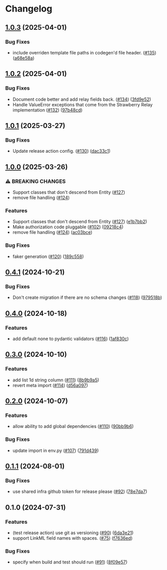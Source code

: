 # Changelog

## [1.0.3](https://github.com/chanzuckerberg/platformics/compare/v1.0.2...v1.0.3) (2025-04-01)


### Bug Fixes

* include overriden template file paths in codegen'd file header. ([#135](https://github.com/chanzuckerberg/platformics/issues/135)) ([a68e58a](https://github.com/chanzuckerberg/platformics/commit/a68e58a5241de9863c1f9017c0de826bb377f521))

## [1.0.2](https://github.com/chanzuckerberg/platformics/compare/v1.0.1...v1.0.2) (2025-04-01)


### Bug Fixes

* Document code better and add relay fields back. ([#134](https://github.com/chanzuckerberg/platformics/issues/134)) ([3fd9e52](https://github.com/chanzuckerberg/platformics/commit/3fd9e521b6c6d8c37ecd116fbcc8e999e141da7b))
* Handle ValueError exceptions that come from the Strawberry Relay implementation ([#132](https://github.com/chanzuckerberg/platformics/issues/132)) ([97b48cd](https://github.com/chanzuckerberg/platformics/commit/97b48cd5f6a1dd148585507759006718a2329f7a))

## [1.0.1](https://github.com/chanzuckerberg/platformics/compare/v1.0.0...v1.0.1) (2025-03-27)


### Bug Fixes

* Update release action config. ([#130](https://github.com/chanzuckerberg/platformics/issues/130)) ([dac33c1](https://github.com/chanzuckerberg/platformics/commit/dac33c1f2b31c78bf76b7e9acdd2a41d2bd4b0d4))

## [1.0.0](https://github.com/chanzuckerberg/platformics/compare/v0.4.1...v1.0.0) (2025-03-26)


### ⚠ BREAKING CHANGES

* Support classes that don't descend from Entity ([#127](https://github.com/chanzuckerberg/platformics/issues/127))
* remove file handling ([#124](https://github.com/chanzuckerberg/platformics/issues/124))

### Features

* Support classes that don't descend from Entity ([#127](https://github.com/chanzuckerberg/platformics/issues/127)) ([e1b7bb2](https://github.com/chanzuckerberg/platformics/commit/e1b7bb2aae7f9f7b22aa5edd7e6672488714b794))
* Make authorization code pluggable ([#102](https://github.com/chanzuckerberg/platformics/issues/102)) ([09218c4](https://github.com/chanzuckerberg/platformics/commit/09218c460a8c11d813f3ca8e9c22744931453792))
* remove file handling ([#124](https://github.com/chanzuckerberg/platformics/issues/124)) ([ac03bce](https://github.com/chanzuckerberg/platformics/commit/ac03bce56648a8e00c4c82bc2d4d9ba921b7b44e))


### Bug Fixes

* faker generation ([#120](https://github.com/chanzuckerberg/platformics/issues/120)) ([189c558](https://github.com/chanzuckerberg/platformics/commit/189c5586094d6a3c6f111c3be8268b6e7ededc52))

## [0.4.1](https://github.com/chanzuckerberg/platformics/compare/v0.4.0...v0.4.1) (2024-10-21)


### Bug Fixes

* Don't create migration if there are no schema changes ([#118](https://github.com/chanzuckerberg/platformics/issues/118)) ([979518b](https://github.com/chanzuckerberg/platformics/commit/979518b76f79894ee1d798b966d0279f04d292ab))

## [0.4.0](https://github.com/chanzuckerberg/platformics/compare/v0.3.0...v0.4.0) (2024-10-18)


### Features

* add default none to pydantic validators ([#116](https://github.com/chanzuckerberg/platformics/issues/116)) ([1af830c](https://github.com/chanzuckerberg/platformics/commit/1af830ce8d760b33cce270b6b7349536e9707670))

## [0.3.0](https://github.com/chanzuckerberg/platformics/compare/v0.2.0...v0.3.0) (2024-10-10)


### Features

* add list 1d string column ([#111](https://github.com/chanzuckerberg/platformics/issues/111)) ([8b9b9a5](https://github.com/chanzuckerberg/platformics/commit/8b9b9a569fe9d9abfea631f5bedc3e24d7cdc840))
* revert meta import ([#114](https://github.com/chanzuckerberg/platformics/issues/114)) ([d56a097](https://github.com/chanzuckerberg/platformics/commit/d56a0973bc70daf6612877f087c6ff495e462ef8))

## [0.2.0](https://github.com/chanzuckerberg/platformics/compare/v0.1.1...v0.2.0) (2024-10-07)


### Features

* allow ability to add global dependencies ([#110](https://github.com/chanzuckerberg/platformics/issues/110)) ([90bb9b6](https://github.com/chanzuckerberg/platformics/commit/90bb9b6611867c31839fa5b0766739ea65767526))


### Bug Fixes

* update import in env.py ([#107](https://github.com/chanzuckerberg/platformics/issues/107)) ([791d439](https://github.com/chanzuckerberg/platformics/commit/791d43942f756bbb70f8358206b9990f50a0c6da))

## [0.1.1](https://github.com/chanzuckerberg/platformics/compare/v0.1.0...v0.1.1) (2024-08-01)


### Bug Fixes

* use shared infra github token for release please ([#92](https://github.com/chanzuckerberg/platformics/issues/92)) ([78e7da7](https://github.com/chanzuckerberg/platformics/commit/78e7da7499c0879d1edebbd2535c0ea3fac6a2e2))

## 0.1.0 (2024-07-31)


### Features

* (test release action) use git as versioning ([#90](https://github.com/chanzuckerberg/platformics/issues/90)) ([6da3e21](https://github.com/chanzuckerberg/platformics/commit/6da3e21f534c6dee857ddb5f455de50d4fe99227))
* support LinkML field names with spaces. ([#75](https://github.com/chanzuckerberg/platformics/issues/75)) ([f7636ed](https://github.com/chanzuckerberg/platformics/commit/f7636eddd07642adc248439dd0811cffa0ba6628))


### Bug Fixes

* specify when build and test should run ([#91](https://github.com/chanzuckerberg/platformics/issues/91)) ([8f09e57](https://github.com/chanzuckerberg/platformics/commit/8f09e57ccb9c4fe3f629175488e962433dc998ed))
